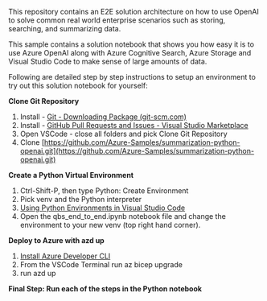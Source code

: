 This repository contains an E2E solution architecture on how to use OpenAI to solve common real world enterprise scenarios such as storing,  searching, and summarizing data. 

This sample contains a solution notebook that shows you how easy it is to use Azure OpenAI along with Azure Cognitive Search, Azure Storage and Visual Studio Code to make sense of large amounts of data.

Following are detailed step by step instructions to setup an environment to try out this solution notebook for yourself: 

**Clone Git Repository**

  1. Install - [Git - Downloading Package (git-scm.com)](https://git-scm.com/download/win)
  2. Install - [GitHub Pull Requests and Issues - Visual Studio Marketplace](https://marketplace.visualstudio.com/items?itemName=GitHub.vscode-pull-request-github)
  3. Open VSCode - close all folders and pick Clone Git Repository
  4. Clone [https://github.com/Azure-Samples/summarization-python-openai.git](https://github.com/Azure-Samples/summarization-python-openai.git)

**Create a Python Virtual Environment**

  1. Ctrl-Shift-P, then type Python: Create Environment
  2. Pick venv and the Python interpreter
  3. [Using Python Environments in Visual Studio Code](https://code.visualstudio.com/docs/python/environments#_using-the-create-environment-command)
  4. Open the qbs\_end\_to\_end.ipynb notebook file and change the environment to your new venv (top right hand corner).

**Deploy to Azure with azd up**   
  1. [Install Azure Developer CLI](https://learn.microsoft.com/en-us/azure/developer/azure-developer-cli/install-azd?tabs=baremetal%2Cwindows) 
  2. From the VSCode Terminal run az bicep upgrade
  3. run azd up

 **Final Step: Run each of the steps in the Python notebook**